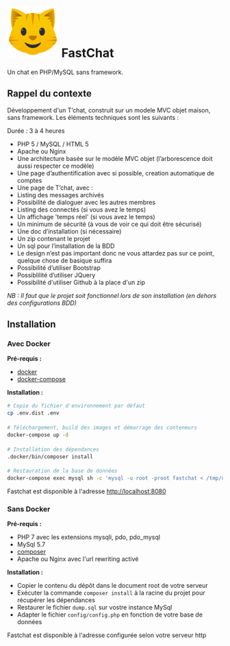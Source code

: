 # ![cat](www/assets/images/cat.png) FastChat

Un chat en PHP/MySQL sans framework.

## Rappel du contexte

Développement d'un T’chat, construit sur un modele MVC objet maison, sans framework. Les éléments techniques sont les suivants :  

Durée : 3 à 4 heures

- PHP 5 / MySQL / HTML 5
- Apache ou Nginx
- Une architecture basée sur le modèle MVC objet (l’arborescence doit aussi respecter ce modèle)
- Une page d’authentification avec si possible, creation automatique de comptes
- Une page de T’chat, avec :
- Listing des messages archivés
- Possibilité de dialoguer avec les autres membres
- Listing des connectés (si vous avez le temps)
- Un affichage 'temps réel' (si vous avez le temps)
- Un minimum de sécurité (à vous de voir ce qui doit être sécurisé)
- Une doc d’installation (si nécessaire)
- Un zip contenant le projet
- Un sql pour l’installation de la BDD
- Le design n’est pas important donc ne vous attardez pas sur ce point, quelque chose de basique suffira
- Possibilité d’utiliser Bootstrap
- Possiblilité d’utiliser JQuery
- Possibilité d'utiliser Github à la place d'un zip

*NB : Il faut que le projet soit fonctionnel lors de son installation (en dehors des configurations BDD)*

## Installation

### Avec Docker

**Pré-requis :**

- [docker](https://docs.docker.com/install/)
- [docker-compose](https://docs.docker.com/compose/install/)

**Installation :**

```bash
# Copie du fichier d'environnement par défaut
cp .env.dist .env

# Téléchargement, build des images et démarrage des conteneurs
docker-compose up -d

# Installation des dépendances
.docker/bin/composer install

# Restauration de la base de données
docker-compose exec mysql sh -c 'mysql -u root -proot fastchat < /tmp/dump.sql'
```

Fastchat est disponible à l'adresse [http://localhost:8080](http://localhost:8080)

### Sans Docker

**Pré-requis :**

- PHP 7 avec les extensions mysqli, pdo, pdo_mysql
- MySql 5.7
- [composer](https://getcomposer.org/)
- Apache ou Nginx avec l'url rewriting activé

**Installation :**

- Copier le contenu du dépôt dans le document root de votre serveur
- Exécuter la commande `composer install` à la racine du projet pour récupérer les dépendances
- Restaurer le fichier `dump.sql` sur vostre instance MySql
- Adapter le fichier `config/config.php` en fonction de votre base de données

Fastchat est disponible à l'adresse configurée selon votre serveur http